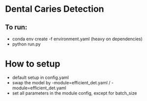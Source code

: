 # Dental Caries Detection

## To run:
- conda env create -f environment.yaml (heavy on dependencies)
- python run.py

# How to setup
- default setup in config.yaml
- swap the model by -module=efficient_det.yaml / -module=efficient_det.yaml
- set all parameters in the module config, except for batch_size